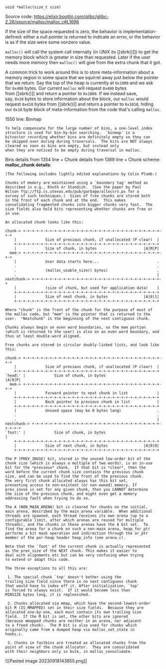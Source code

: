 `void *malloc(size_t size)`

Source code: https://elixir.bootlin.com/glibc/glibc-2.26/source/malloc/malloc.c#L1696

If the size of the space requested is zero, the behavior is implementation-defined: either a null pointer is returned to indicate an error, or the behavior is as if the size were some nonzero value.

`malloc()` will call the system call internally (in UNIX its [[sbrk()]]) to get the memory block which is greater in size than requested. Later if the user needs more memory then `malloc()` will give from the extra chunk that it got.

A common trick to work around this is to store meta-information about a memory region in some space that we squirrel away just below the pointer that we return. Say the top of the heap is currently at `0x1000` and we ask for `0x400` bytes. Our current `malloc` will request `0x400` bytes from [[sbrk()]] and return a pointer to `0x1000`. If we instead save, say, `0x10` bytes to store information about the block, our `malloc` would request `0x410` bytes from [[sbrk()]] and return a pointer to `0x1010`, hiding our `0x10` byte block of meta-information from the code that's calling `malloc`.

1550 line:
   Binmap

    To help compensate for the large number of bins, a one-level index
    structure is used for bin-by-bin searching.  `binmap' is a
    bitvector recording whether bins are definitely empty so they can
    be skipped over during during traversals.  The bits are NOT always
    cleared as soon as bins are empty, but instead only
    when they are noticed to be empty during traversal in malloc.

 
Bins details from 1354 line
+
Chunk details from 1389 line
+
Chunk scheme:
   **malloc_chunk details**:

    (The following includes lightly edited explanations by Colin Plumb.)

    Chunks of memory are maintained using a `boundary tag' method as
    described in e.g., Knuth or Standish.  (See the paper by Paul
    Wilson ftp://ftp.cs.utexas.edu/pub/garbage/allocsrv.ps for a
    survey of such techniques.)  Sizes of free chunks are stored both
    in the front of each chunk and at the end.  This makes
    consolidating fragmented chunks into bigger chunks very fast.  The
    size fields also hold bits representing whether chunks are free or
    in use.

    An allocated chunk looks like this:

    chunk-> +-+-+-+-+-+-+-+-+-+-+-+-+-+-+-+-+-+-+-+-+-+-+-+-+-+-+-+-+-+-+-+-+
	    |             Size of previous chunk, if unallocated (P clear)  |
	    +-+-+-+-+-+-+-+-+-+-+-+-+-+-+-+-+-+-+-+-+-+-+-+-+-+-+-+-+-+-+-+-+
	    |             Size of chunk, in bytes                     |A|M|P|
      mem-> +-+-+-+-+-+-+-+-+-+-+-+-+-+-+-+-+-+-+-+-+-+-+-+-+-+-+-+-+-+-+-+-+
	    |             User data starts here...                          .
	    .                                                               .
	    .             (malloc_usable_size() bytes)                      .
	    .                                                               |
	nextchunk-> +-+-+-+-+-+-+-+-+-+-+-+-+-+-+-+-+-+-+-+-+-+-+-+-+-+-+-+-+-+
	    |             (size of chunk, but used for application data)    |
	    +-+-+-+-+-+-+-+-+-+-+-+-+-+-+-+-+-+-+-+-+-+-+-+-+-+-+-+-+-+-+-+-+
	    |             Size of next chunk, in bytes                |A|0|1|
	    +-+-+-+-+-+-+-+-+-+-+-+-+-+-+-+-+-+-+-+-+-+-+-+-+-+-+-+-+-+-+-+-+

    Where "chunk" is the front of the chunk for the purpose of most of
    the malloc code, but "mem" is the pointer that is returned to the
    user.  "Nextchunk" is the beginning of the next contiguous chunk.

    Chunks always begin on even word boundaries, so the mem portion
    (which is returned to the user) is also on an even word boundary, and
    thus at least double-word aligned.

    Free chunks are stored in circular doubly-linked lists, and look like this:

    chunk-> +-+-+-+-+-+-+-+-+-+-+-+-+-+-+-+-+-+-+-+-+-+-+-+-+-+-+-+-+-+-+-+-+
	    |             Size of previous chunk, if unallocated (P clear)  |
	    +-+-+-+-+-+-+-+-+-+-+-+-+-+-+-+-+-+-+-+-+-+-+-+-+-+-+-+-+-+-+-+-+
    `head:' |             Size of chunk, in bytes                     |A|0|P|
      mem-> +-+-+-+-+-+-+-+-+-+-+-+-+-+-+-+-+-+-+-+-+-+-+-+-+-+-+-+-+-+-+-+-+
	    |             Forward pointer to next chunk in list             |
	    +-+-+-+-+-+-+-+-+-+-+-+-+-+-+-+-+-+-+-+-+-+-+-+-+-+-+-+-+-+-+-+-+
	    |             Back pointer to previous chunk in list            |
	    +-+-+-+-+-+-+-+-+-+-+-+-+-+-+-+-+-+-+-+-+-+-+-+-+-+-+-+-+-+-+-+-+
	    |             Unused space (may be 0 bytes long)                .
	    .                                                               .
	    .                                                               |
	nextchunk-> +-+-+-+-+-+-+-+-+-+-+-+-+-+-+-+-+-+-+-+-+-+-+-+-+-+-+-+-+-+-+-+-+
    `foot:' |             Size of chunk, in bytes                           |
	    +-+-+-+-+-+-+-+-+-+-+-+-+-+-+-+-+-+-+-+-+-+-+-+-+-+-+-+-+-+-+-+-+
	    |             Size of next chunk, in bytes                |A|0|0|
	    +-+-+-+-+-+-+-+-+-+-+-+-+-+-+-+-+-+-+-+-+-+-+-+-+-+-+-+-+-+-+-+-+

    The P (PREV_INUSE) bit, stored in the unused low-order bit of the
    chunk size (which is always a multiple of two words), is an in-use
    bit for the *previous* chunk.  If that bit is *clear*, then the
    word before the current chunk size contains the previous chunk
    size, and can be used to find the front of the previous chunk.
    The very first chunk allocated always has this bit set,
    preventing access to non-existent (or non-owned) memory. If
    prev_inuse is set for any given chunk, then you CANNOT determine
    the size of the previous chunk, and might even get a memory
    addressing fault when trying to do so.

    The A (NON_MAIN_ARENA) bit is cleared for chunks on the initial,
    main arena, described by the main_arena variable.  When additional
    threads are spawned, each thread receives its own arena (up to a
    configurable limit, after which arenas are reused for multiple
    threads), and the chunks in these arenas have the A bit set.  To
    find the arena for a chunk on such a non-main arena, heap_for_ptr
    performs a bit mask operation and indirection through the ar_ptr
    member of the per-heap header heap_info (see arena.c).

    Note that the `foot' of the current chunk is actually represented
    as the prev_size of the NEXT chunk. This makes it easier to
    deal with alignments etc but can be very confusing when trying
    to extend or adapt this code.

    The three exceptions to all this are:

     1. The special chunk `top' doesn't bother using the
	trailing size field since there is no next contiguous chunk
	that would have to index off it. After initialization, `top'
	is forced to always exist.  If it would become less than
	MINSIZE bytes long, it is replenished.

     2. Chunks allocated via mmap, which have the second-lowest-order
	bit M (IS_MMAPPED) set in their size fields.  Because they are
	allocated one-by-one, each must contain its own trailing size
	field.  If the M bit is set, the other bits are ignored
	(because mmapped chunks are neither in an arena, nor adjacent
	to a freed chunk).  The M bit is also used for chunks which
	originally came from a dumped heap via malloc_set_state in
	hooks.c.

     3. Chunks in fastbins are treated as allocated chunks from the
	point of view of the chunk allocator.  They are consolidated
	with their neighbors only in bulk, in malloc_consolidate.


![[Pasted image 20230918143855.png]]


